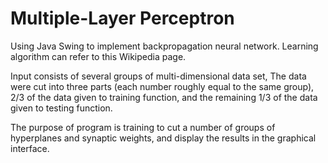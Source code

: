 # Multiple-Layer Perceptron
Using Java Swing to implement backpropagation neural network. Learning algorithm can refer to this Wikipedia page.

Input consists of several groups of multi-dimensional data set, The data were cut into three parts (each number roughly equal to the same group), 2/3 of the data given to training function, and the remaining 1/3 of the data given to testing function.

The purpose of program is training to cut a number of groups of hyperplanes and synaptic weights, and display the results in the graphical interface.
